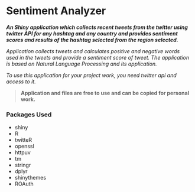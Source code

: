 # Sentiment Analyzer

***An Shiny application which collects recent tweets from the twitter using twitter API for any hashtag and any country and provides sentiment scores and results of the hashtag selected from the region selected.***

*Application collects tweets and calculates positive and negative words used in the tweets and provide a sentiment score of tweet. The application is based on Natural Language Processing and its application.*

*To use this application for your project work, you need twitter api and access to it.*

>**Application and files are free to use and can be copied for personal work.**

### Packages Used
- shiny
- R
- twitteR
- openssl
- httpuv
- tm
- stringr
- dplyr
- shinythemes
- ROAuth
